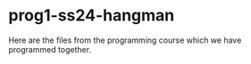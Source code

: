 # prog1-ss24-hangman
Here are the files from the programming course which we have programmed together.
